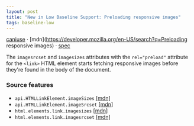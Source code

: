 ```yaml
---
layout: post
title: "New in Low Baseline Support: Preloading responsive images"
tags: baseline-low
---
```


[caniuse](https://caniuse.com/?search=preloading-responsive-images) · [mdn](https://developer.mozilla.org/en-US/search?q=Preloading responsive images) · [spec](https://html.spec.whatwg.org/multipage/semantics.html#attr-link-imagesrcset)

The `imagesrcset` and `imagesizes` attributes with the `rel="preload"` attribute for the `<link>` HTML element starts fetching responsive images before they're found in the body of the document.

### Source features

- ``api.HTMLLinkElement.imageSizes`` [[mdn]](https://developer.mozilla.org/en-US/search?q=api.HTMLLinkElement.imageSizes)
- ``api.HTMLLinkElement.imageSrcset`` [[mdn]](https://developer.mozilla.org/en-US/search?q=api.HTMLLinkElement.imageSrcset)
- ``html.elements.link.imagesizes`` [[mdn]](https://developer.mozilla.org/en-US/search?q=html.elements.link.imagesizes)
- ``html.elements.link.imagesrcset`` [[mdn]](https://developer.mozilla.org/en-US/search?q=html.elements.link.imagesrcset)
